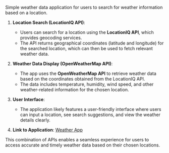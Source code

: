 Simple weather data application for users to search for weather information based on a location.

1. **Location Search (LocationIQ API)**:
   - Users can search for a location using the **LocationIQ API**, which provides geocoding services.
   - The API returns geographical coordinates (latitude and longitude) for the searched location, which can then be used to fetch relevant weather data.

2. **Weather Data Display (OpenWeatherMap API)**:
   - The app uses the **OpenWeatherMap API** to retrieve weather data based on the coordinates obtained from the LocationIQ API.
   - The data includes temperature, humidity, wind speed, and other weather-related information for the chosen location.

3. **User Interface**:
   - The application likely features a user-friendly interface where users can input a location, see search suggestions, and view the weather details clearly.

4. **Link to Application**: [Weather App](https://princean18.github.io/WeatherApp/)

This combination of APIs enables a seamless experience for users to access accurate and timely weather data based on their chosen locations.